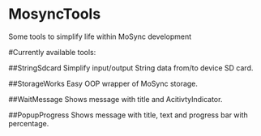 MosyncTools
===========
Some tools to simplify life within MoSync development

#Currently available tools:

##StringSdcard
Simplify input/output String data from/to device SD card.

##StorageWorks
Easy OOP wrapper of MoSync storage.

##WaitMessage
Shows message with title and AcitivtyIndicator.

##PopupProgress
Shows message with title, text and progress bar with percentage.
